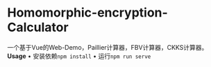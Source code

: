 # Homomorphic-encryption-Calculator
一个基于Vue的Web-Demo，Paillier计算器，FBV计算器，CKKS计算器。
**Usage**
• 安装依赖`npm install`
• 运行`npm run serve`